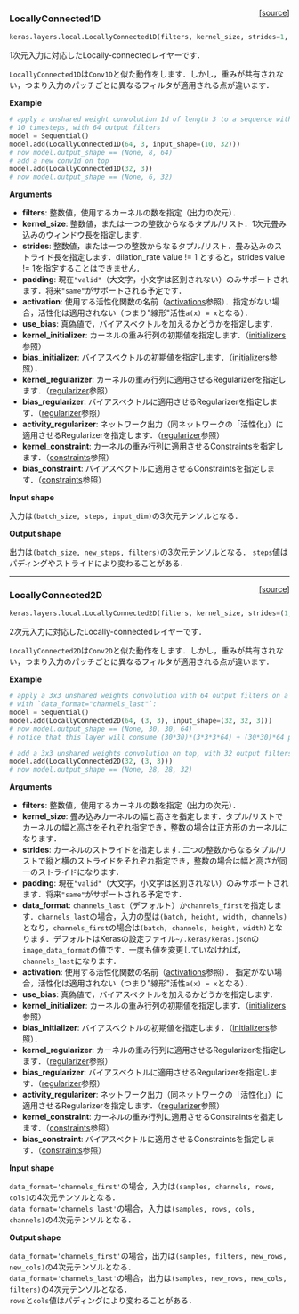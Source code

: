 
<span style="float:right;">[[source]](https://github.com/fchollet/keras/blob/master/keras/layers/local.py#L15)</span>
### LocallyConnected1D

```python
keras.layers.local.LocallyConnected1D(filters, kernel_size, strides=1, padding='valid', data_format=None, activation=None, use_bias=True, kernel_initializer='glorot_uniform', bias_initializer='zeros', kernel_regularizer=None, bias_regularizer=None, activity_regularizer=None, kernel_constraint=None, bias_constraint=None)
```

1次元入力に対応したLocally-connectedレイヤーです．

`LocallyConnected1D`は`Conv1D`と似た動作をします．しかし，重みが共有されない，つまり入力のパッチごとに異なるフィルタが適用される点が違います．


__Example__


```python
# apply a unshared weight convolution 1d of length 3 to a sequence with
# 10 timesteps, with 64 output filters
model = Sequential()
model.add(LocallyConnected1D(64, 3, input_shape=(10, 32)))
# now model.output_shape == (None, 8, 64)
# add a new conv1d on top
model.add(LocallyConnected1D(32, 3))
# now model.output_shape == (None, 6, 32)
```

__Arguments__

- __filters__: 整数値，使用するカーネルの数を指定（出力の次元）．
- __kernel_size__: 整数値，または一つの整数からなるタプル/リスト．1次元畳み込みのウィンドウ長を指定します．
- __strides__: 整数値，または一つの整数からなるタプル/リスト．畳み込みのストライド長を指定します．dilation_rate value != 1 とすると，strides value != 1を指定することはできません．
- __padding__: 現在`"valid"`（大文字，小文字は区別されない）のみサポートされます．将来`"same"`がサポートされる予定です．
- __activation__: 使用する活性化関数の名前（[activations](../activations.md)参照）．指定がない場合，活性化は適用されない（つまり"線形"活性`a(x) = x`となる）．
- __use_bias__: 真偽値で，バイアスベクトルを加えるかどうかを指定します．
- __kernel_initializer__: カーネルの重み行列の初期値を指定します．（[initializers](../initializers.md)参照）
- __bias_initializer__: バイアスベクトルの初期値を指定します．（[initializers](../initializers.md)参照）．
- __kernel_regularizer__: カーネルの重み行列に適用させるRegularizerを指定します．（[regularizer](../regularizers.md)参照）
- __bias_regularizer__: バイアスベクトルに適用させるRegularizerを指定します．（[regularizer](../regularizers.md)参照）
- __activity_regularizer__: ネットワーク出力（同ネットワークの「活性化」）に適用させるRegularizerを指定します．（[regularizer](../regularizers.md)参照）
- __kernel_constraint__: カーネルの重み行列に適用させるConstraintsを指定します．（[constraints](../constraints.md)参照）
- __bias_constraint__: バイアスベクトルに適用させるConstraintsを指定します．（[constraints](../constraints.md)参照）


__Input shape__

入力は`(batch_size, steps, input_dim)`の3次元テンソルとなる．

__Output shape__

出力は`(batch_size, new_steps, filters)`の3次元テンソルとなる．
`steps`値はパディングやストライドにより変わることがある．

----
<span style="float:right;">[[source]](https://github.com/fchollet/keras/blob/master/keras/layers/local.py#L190)</span>
### LocallyConnected2D

```python
keras.layers.local.LocallyConnected2D(filters, kernel_size, strides=(1, 1), padding='valid', data_format=None, activation=None, use_bias=True, kernel_initializer='glorot_uniform', bias_initializer='zeros', kernel_regularizer=None, bias_regularizer=None, activity_regularizer=None, kernel_constraint=None, bias_constraint=None)
```

2次元入力に対応したLocally-connectedレイヤーです．

`LocallyConnected2D`は`Conv2D`と似た動作をします．しかし，重みが共有されない，つまり入力のパッチごとに異なるフィルタが適用される点が違います．


__Example__


```python
# apply a 3x3 unshared weights convolution with 64 output filters on a 32x32 image
# with `data_format="channels_last"`:
model = Sequential()
model.add(LocallyConnected2D(64, (3, 3), input_shape=(32, 32, 3)))
# now model.output_shape == (None, 30, 30, 64)
# notice that this layer will consume (30*30)*(3*3*3*64) + (30*30)*64 parameters

# add a 3x3 unshared weights convolution on top, with 32 output filters:
model.add(LocallyConnected2D(32, (3, 3)))
# now model.output_shape == (None, 28, 28, 32)
```

__Arguments__


- __filters__: 整数値，使用するカーネルの数を指定（出力の次元）．
- __kernel_size__: 畳み込みカーネルの幅と高さを指定します．タプル/リストでカーネルの幅と高さをそれぞれ指定でき，整数の場合は正方形のカーネルになります．
- __strides__: カーネルのストライドを指定します. 二つの整数からなるタプル/リストで縦と横のストライドをそれぞれ指定でき，整数の場合は幅と高さが同一のストライドになります．
- __padding__: 現在`"valid"`（大文字，小文字は区別されない）のみサポートされます．将来`"same"`がサポートされる予定です．
- __data_format__: `channels_last`（デフォルト）か`channels_first`を指定します．`channels_last`の場合，入力の型は`(batch, height, width, channels)`となり，`channels_first`の場合は`(batch, channels, height, width)`となります．デフォルトはKerasの設定ファイル`~/.keras/keras.json`の`image_data_format`の値です．一度も値を変更していなければ，`channels_last`になります．
- __activation__: 使用する活性化関数の名前（[activations](../activations.md)参照）．
  指定がない場合，活性化は適用されない（つまり"線形"活性`a(x) = x`となる）．
- __use_bias__: 真偽値で，バイアスベクトルを加えるかどうかを指定します．
- __kernel_initializer__: カーネルの重み行列の初期値を指定します．（[initializers](../initializers.md)参照）
- __bias_initializer__: バイアスベクトルの初期値を指定します．（[initializers](../initializers.md)参照）．
- __kernel_regularizer__: カーネルの重み行列に適用させるRegularizerを指定します．（[regularizer](../regularizers.md)参照）
- __bias_regularizer__: バイアスベクトルに適用させるRegularizerを指定します．（[regularizer](../regularizers.md)参照）
- __activity_regularizer__: ネットワーク出力（同ネットワークの「活性化」）に適用させるRegularizerを指定します．（[regularizer](../regularizers.md)参照）
- __kernel_constraint__: カーネルの重み行列に適用させるConstraintsを指定します．（[constraints](../constraints.md)参照）
- __bias_constraint__: バイアスベクトルに適用させるConstraintsを指定します．（[constraints](../constraints.md)参照）


__Input shape__

`data_format='channels_first'`の場合，入力は`(samples, channels, rows, cols)`の4次元テンソルとなる．  
`data_format='channels_last'`の場合，入力は`(samples, rows, cols, channels)`の4次元テンソルとなる．

__Output shape__

`data_format='channels_first'`の場合，出力は`(samples, filters, new_rows, new_cols)`の4次元テンソルとなる．  
`data_format='channels_last'`の場合，出力は`(samples, new_rows, new_cols, filters)`の4次元テンソルとなる．  
`rows`と`cols`値はパディングにより変わることがある．
